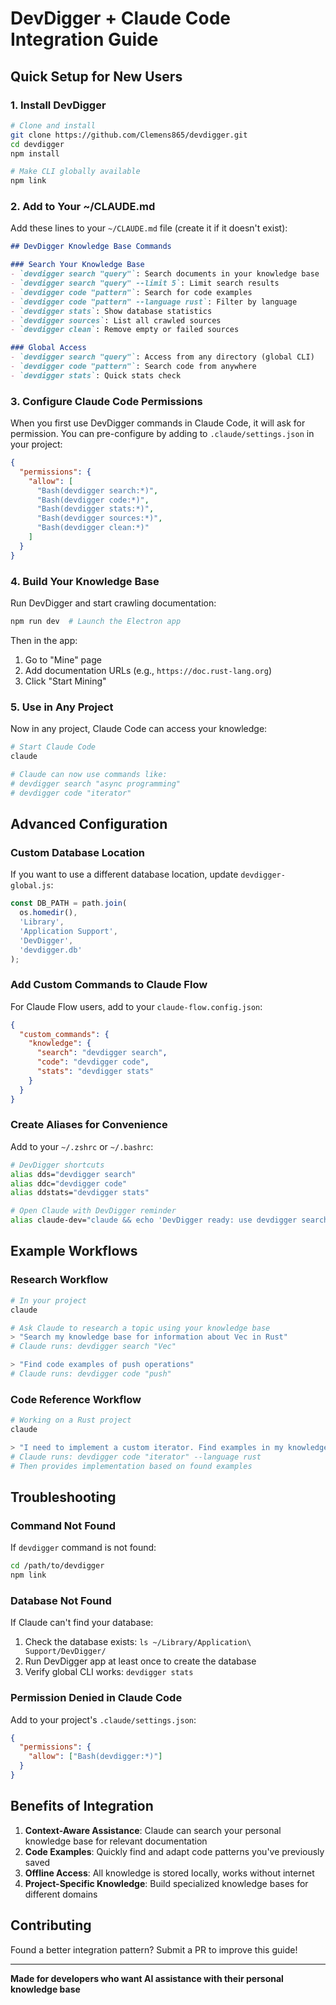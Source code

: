 # DevDigger + Claude Code Integration Guide

## Quick Setup for New Users

### 1. Install DevDigger
```bash
# Clone and install
git clone https://github.com/Clemens865/devdigger.git
cd devdigger
npm install

# Make CLI globally available
npm link
```

### 2. Add to Your ~/CLAUDE.md

Add these lines to your `~/CLAUDE.md` file (create it if it doesn't exist):

```markdown
## DevDigger Knowledge Base Commands

### Search Your Knowledge Base
- `devdigger search "query"`: Search documents in your knowledge base
- `devdigger search "query" --limit 5`: Limit search results
- `devdigger code "pattern"`: Search for code examples
- `devdigger code "pattern" --language rust`: Filter by language
- `devdigger stats`: Show database statistics
- `devdigger sources`: List all crawled sources
- `devdigger clean`: Remove empty or failed sources

### Global Access
- `devdigger search "query"`: Access from any directory (global CLI)
- `devdigger code "pattern"`: Search code from anywhere
- `devdigger stats`: Quick stats check
```

### 3. Configure Claude Code Permissions

When you first use DevDigger commands in Claude Code, it will ask for permission. You can pre-configure by adding to `.claude/settings.json` in your project:

```json
{
  "permissions": {
    "allow": [
      "Bash(devdigger search:*)",
      "Bash(devdigger code:*)",
      "Bash(devdigger stats:*)",
      "Bash(devdigger sources:*)",
      "Bash(devdigger clean:*)"
    ]
  }
}
```

### 4. Build Your Knowledge Base

Run DevDigger and start crawling documentation:
```bash
npm run dev  # Launch the Electron app
```

Then in the app:
1. Go to "Mine" page
2. Add documentation URLs (e.g., `https://doc.rust-lang.org`)
3. Click "Start Mining"

### 5. Use in Any Project

Now in any project, Claude Code can access your knowledge:

```bash
# Start Claude Code
claude

# Claude can now use commands like:
# devdigger search "async programming"
# devdigger code "iterator"
```

## Advanced Configuration

### Custom Database Location

If you want to use a different database location, update `devdigger-global.js`:

```javascript
const DB_PATH = path.join(
  os.homedir(),
  'Library',
  'Application Support',
  'DevDigger',
  'devdigger.db'
);
```

### Add Custom Commands to Claude Flow

For Claude Flow users, add to your `claude-flow.config.json`:

```json
{
  "custom_commands": {
    "knowledge": {
      "search": "devdigger search",
      "code": "devdigger code",
      "stats": "devdigger stats"
    }
  }
}
```

### Create Aliases for Convenience

Add to your `~/.zshrc` or `~/.bashrc`:

```bash
# DevDigger shortcuts
alias dds="devdigger search"
alias ddc="devdigger code"
alias ddstats="devdigger stats"

# Open Claude with DevDigger reminder
alias claude-dev="claude && echo 'DevDigger ready: use devdigger search/code/stats'"
```

## Example Workflows

### Research Workflow
```bash
# In your project
claude

# Ask Claude to research a topic using your knowledge base
> "Search my knowledge base for information about Vec in Rust"
# Claude runs: devdigger search "Vec"

> "Find code examples of push operations"  
# Claude runs: devdigger code "push"
```

### Code Reference Workflow
```bash
# Working on a Rust project
claude

> "I need to implement a custom iterator. Find examples in my knowledge base"
# Claude runs: devdigger code "iterator" --language rust
# Then provides implementation based on found examples
```

## Troubleshooting

### Command Not Found
If `devdigger` command is not found:
```bash
cd /path/to/devdigger
npm link
```

### Database Not Found
If Claude can't find your database:
1. Check the database exists: `ls ~/Library/Application\ Support/DevDigger/`
2. Run DevDigger app at least once to create the database
3. Verify global CLI works: `devdigger stats`

### Permission Denied in Claude Code
Add to your project's `.claude/settings.json`:
```json
{
  "permissions": {
    "allow": ["Bash(devdigger:*)"]
  }
}
```

## Benefits of Integration

1. **Context-Aware Assistance**: Claude can search your personal knowledge base for relevant documentation
2. **Code Examples**: Quickly find and adapt code patterns you've previously saved
3. **Offline Access**: All knowledge is stored locally, works without internet
4. **Project-Specific Knowledge**: Build specialized knowledge bases for different domains

## Contributing

Found a better integration pattern? Submit a PR to improve this guide!

---

**Made for developers who want AI assistance with their personal knowledge base**